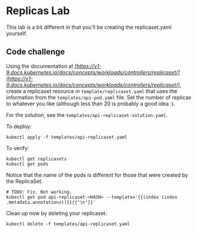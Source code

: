 # Replicas Lab

This lab is a bit different in that you'll be creating the replicaset.yaml yourself.

## Code challenge

Using the documentation at *[https://v1-9.docs.kubernetes.io/docs/concepts/workloads/controllers/replicaset/](https://v1-9.docs.kubernetes.io/docs/concepts/workloads/controllers/replicaset/)*, create a replicaset resource in `template/replicaset.yaml` that uses the information from the `templates/api-pod.yaml` file. Set the number of replicas to whatever you like (although less than 20 is probably a good idea :).

For the solution, see the `templates/api-replicaset-solution.yaml`.

To deploy:

    kubectl apply -f templates/api-replicaset.yaml

To verify:

    kubectl get replicasets
    kubectl get pods

Notice that the name of the pods is different for those that were created by the ReplicaSet.

    # TODO: Fix. Not working.
    kubectl get pod api-replicaset-<HASH> --template='{{(index (index .metadata.annotations))}}{{"\n"}}'

Clean up now by deleting your replicaset:

    kubectl delete -f templates/api-replicaset.yaml
